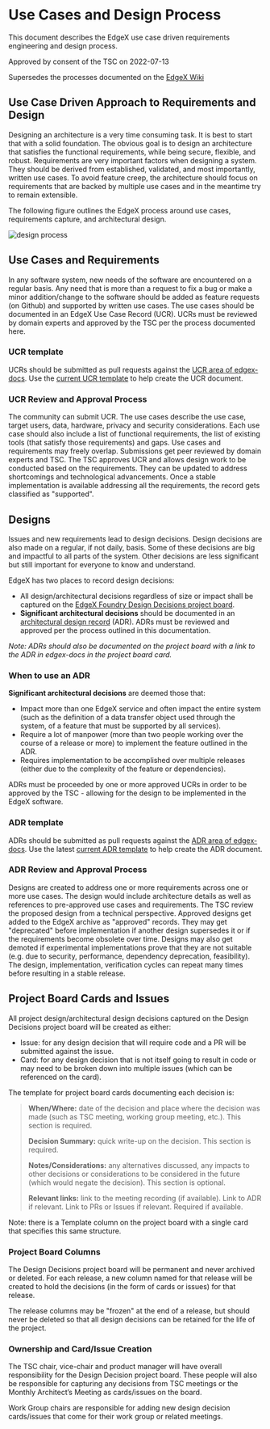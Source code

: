 # Use Cases and Design Process
This document describes the EdgeX use case driven requirements engineering and design process.

Approved by consent of the TSC on 2022-07-13

Supersedes the processes documented on the [EdgeX Wiki](https://lf-edgexfoundry.atlassian.net/wiki/spaces/FA/pages/11668586/Project+Design+Architectural+Decisions)

## Use Case Driven Approach to Requirements and Design
Designing an architecture is a very time consuming task. It is best to start that with a solid foundation. The obvious goal is to design an architecture that satisfies the functional requirements, while being secure, flexible, and robust. Requirements are very important factors when designing a system. They should be derived from established, validated, and most importantly, written use cases. To avoid feature creep, the architecture should focus on requirements that are backed by multiple use cases and in the meantime try to remain extensible.

The following figure outlines the EdgeX process around use cases, requirements capture, and architectural design.

![design process](Process.png)

## Use Cases and Requirements
In any software system, new needs of the software are encountered on a regular basis. Any need that is more than a request to fix a bug or make a minor addition/change to the software should be added as feature requests (on Github) and supported by written use cases. The use cases should be documented in an EdgeX Use Case Record (UCR). UCRs must be reviewed by domain experts and approved by the TSC per the process documented here.

### UCR template
UCRs should be submitted as pull requests against the [UCR area of edgex-docs](https://github.com/edgexfoundry/edgex-docs/tree/main/docs_src/design/ucr).
Use the [current UCR template] to help create the UCR document.

### UCR Review and Approval Process
The community can submit UCR. The use cases describe the use case, target users, data, hardware, privacy and security considerations. Each use case should also include a list of functional requirements, the list of existing tools (that satisfy those requirements) and gaps. Use cases and requirements may freely overlap. Submissions get peer reviewed by domain experts and TSC. The TSC approves UCR and allows design work to be conducted based on the requirements. They can be updated to address shortcomings and technological advancements. Once a stable implementation is available addressing all the requirements, the record gets classified as "supported".

## Designs
Issues and new requirements lead to design decisions. Design decisions are also made on a regular, if not daily, basis. Some of these decisions are big and impactful to all parts of the system. Other decisions are less significant but still important for everyone to know and understand.

EdgeX has two places to record design decisions:

- All design/architectural decisions regardless of size or impact shall be captured on the [EdgeX Foundry Design Decisions project board](https://github.com/orgs/edgexfoundry/projects/45).
- **Significant architectural decisions** should be documented in an [architectural design record](https://docs.edgexfoundry.org/2.0/design/adr/0018-Service-Registry/) (ADR). ADRs must be reviewed and approved per the process outlined in this documentation.

*Note: ADRs should also be documented on the project board with a link to the ADR in edgex-docs in the project board card.*

### When to use an ADR

**Significant architectural decisions** are deemed those that:

- Impact more than one EdgeX service and often impact the entire system (such as the definition of a data transfer object used through the system, of a feature that must be supported by all services).
- Require a lot of manpower (more than two people working over the course of a release or more) to implement the feature outlined in the ADR.
- Requires implementation to be accomplished over multiple releases (either due to the complexity of the feature or dependencies).

ADRs must be proceeded by one or more approved UCRs in order to be approved by the TSC - allowing for the design to be implemented in the EdgeX software.

### ADR template
ADRs should be submitted as pull requests against the [ADR area of edgex-docs](https://github.com/edgexfoundry/edgex-docs/tree/main/docs_src/design/adr).
Use the latest [current ADR template] to help create the ADR document.


### ADR Review and Approval Process
Designs are created to address one or more requirements across one or more use cases. The design would include architecture details as well as references to pre-approved use cases and requirements. The TSC review the proposed design from a technical perspective. Approved designs get added to the EdgeX archive as "approved" records. They may get "deprecated" before implementation if another design supersedes it or if the requirements become obsolete over time. Designs may also get demoted if experimental implementations prove that they are not suitable (e.g. due to security, performance, dependency deprecation, feasibility). The design, implementation, verification cycles can repeat many times before resulting in a stable release.

## Project Board Cards and Issues

All project design/architectural design decisions captured on the Design Decisions project board will be created as either:

- Issue: for any design decision that will require code and a PR will be submitted against the issue.
- Card: for any design decision that is not itself going to result in code or may need to be broken down into multiple issues (which can be referenced on the card).

The template for project board cards documenting each decision is:

> **When/Where:** date of the decision and place where the decision was made (such as TSC meeting, working group meeting, etc.). This section is required.
> 
> **Decision Summary:** quick write-up on the decision. This section is required.
> 
> **Notes/Considerations:** any alternatives discussed, any impacts to other decisions or considerations to be considered in the future (which would negate the decision). This section is optional.
> 
> **Relevant links:** link to the meeting recording (if available). Link to ADR if relevant. Link to PRs or Issues if relevant. Required if available.

Note: there is a Template column on the project board with a single card that specifies this same structure.

### Project Board Columns

The Design Decisions project board will be permanent and never archived or deleted. For each release, a new column named for that release will be created to hold the decisions (in the form of cards or issues) for that release.

The release columns may be "frozen" at the end of a release, but should never be deleted so that all design decisions can be retained for the life of the project.

### Ownership and Card/Issue Creation

The TSC chair, vice-chair and product manager will have overall responsibility for the Design Decision project board. These people will also be responsible for capturing any decisions from TSC meetings or the Monthly Architect’s Meeting as cards/issues on the board.

Work Group chairs are responsible for adding new design decision cards/issues that come for their work group or related meetings.


[current UCR template]: https://raw.githubusercontent.com/edgexfoundry/edgex-docs/main/docs_src/design/ucr/template.md
[current ADR template]: https://raw.githubusercontent.com/edgexfoundry/edgex-docs/main/docs_src/design/adr/template.md
